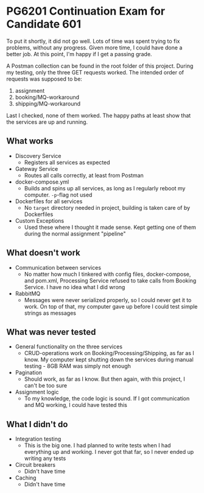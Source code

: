 # PG6201 Continuation Exam for Candidate 601

To put it shortly, it did not go well. Lots of time was spent trying to fix problems, without any progress. Given more time, I could have done a better job. At this point, I'm happy if I get a passing grade.

A Postman collection can be found in the root folder of this project. During my testing, only the three GET requests worked.
The intended order of requests was supposed to be:

  1. assignment
  2. booking/MQ-workaround
  3. shipping/MQ-workaround

Last I checked, none of them worked. The happy paths at least show that the services are up and running.

## What works
* Discovery Service
  * Registers all services as expected
* Gateway Service
  * Routes all calls correctly, at least from Postman
* docker-compose.yml
  * Builds and spins up all services, as long as I regularly reboot my computer. `-p`-flag not used
* Dockerfiles for all services
  * No `target` directory needed in project, building is taken care of by Dockerfiles
* Custom Exceptions
  * Used these where I thought it made sense. Kept getting one of them during the normal assignment "pipeline"

## What doesn't work
* Communication between services
  * No matter how much I tinkered with config files, docker-compose, and pom.xml, Processing Service refused to take calls from Booking Service. I have no idea what I did wrong
* RabbitMQ
  * Messages were never serialized properly, so I could never get it to work. On top of that, my computer gave up before I could test simple strings as messages

## What was never tested
* General functionality on the three services
  * CRUD-operations work on Booking/Processing/Shipping, as far as I know. My computer kept shutting down the services during manual testing - 8GB RAM was simply not enough
* Pagination
  * Should work, as far as I know. But then again, with this project, I can't be too sure
* Assignment logic
  * To my knowledge, the code logic is sound. If I got communication and MQ working, I could have tested this

## What I didn't do
* Integration testing
  * This is the big one. I had planned to write tests when I had everything up and working. I never got that far, so I never ended up writing any tests
* Circuit breakers
  * Didn't have time
* Caching
  * Didn't have time